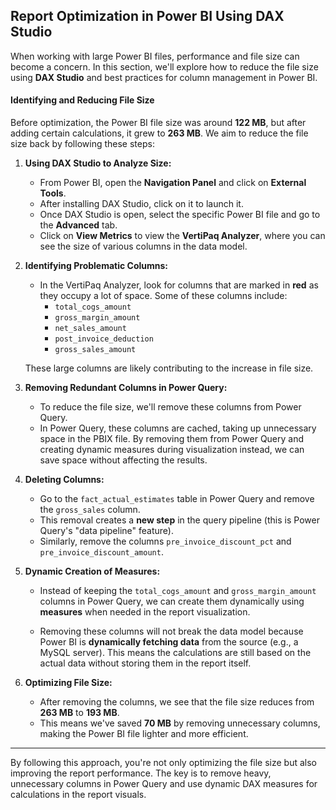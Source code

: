 ## Report Optimization in Power BI Using DAX Studio

When working with large Power BI files, performance and file size can become a concern. In this section, we'll explore how to reduce the file size using **DAX Studio** and best practices for column management in Power BI.

#### **Identifying and Reducing File Size**
Before optimization, the Power BI file size was around **122 MB**, but after adding certain calculations, it grew to **263 MB**. We aim to reduce the file size back by following these steps:

1. **Using DAX Studio to Analyze Size:**
   - From Power BI, open the **Navigation Panel** and click on **External Tools**.
   - After installing DAX Studio, click on it to launch it.
   - Once DAX Studio is open, select the specific Power BI file and go to the **Advanced** tab.
   - Click on **View Metrics** to view the **VertiPaq Analyzer**, where you can see the size of various columns in the data model.

2. **Identifying Problematic Columns:**
   - In the VertiPaq Analyzer, look for columns that are marked in **red** as they occupy a lot of space. Some of these columns include:
     - `total_cogs_amount`
     - `gross_margin_amount`
     - `net_sales_amount`
     - `post_invoice_deduction`
     - `gross_sales_amount`
   
   These large columns are likely contributing to the increase in file size.

3. **Removing Redundant Columns in Power Query:**
   - To reduce the file size, we'll remove these columns from Power Query.
   - In Power Query, these columns are cached, taking up unnecessary space in the PBIX file. By removing them from Power Query and creating dynamic measures during visualization instead, we can save space without affecting the results.

4. **Deleting Columns:**
   - Go to the `fact_actual_estimates` table in Power Query and remove the `gross_sales` column.
   - This removal creates a **new step** in the query pipeline (this is Power Query's "data pipeline" feature).
   - Similarly, remove the columns `pre_invoice_discount_pct` and `pre_invoice_discount_amount`.

5. **Dynamic Creation of Measures:**
   - Instead of keeping the `total_cogs_amount` and `gross_margin_amount` columns in Power Query, we can create them dynamically using **measures** when needed in the report visualization.
   
   - Removing these columns will not break the data model because Power BI is **dynamically fetching data** from the source (e.g., a MySQL server). This means the calculations are still based on the actual data without storing them in the report itself.

6. **Optimizing File Size:**
   - After removing the columns, we see that the file size reduces from **263 MB** to **193 MB**.
   - This means we've saved **70 MB** by removing unnecessary columns, making the Power BI file lighter and more efficient.

---

By following this approach, you're not only optimizing the file size but also improving the report performance. The key is to remove heavy, unnecessary columns in Power Query and use dynamic DAX measures for calculations in the report visuals.
